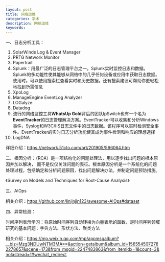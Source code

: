 ```yaml
---
layout: post
title: 网络运维
categories: 学术
description: 网络运维
keywords: 
---
```


一、日志分析工具：

1. SolarWinds Log & Event Manager
2. PRTG Network Monitor
3. Papertrail
4. Splunk：用最广泛的日志管理平台之一。Splunk实时监控日志和数据。Splunk的多功能性使其能够从网络中的几乎任何设备或应用中获取日志数据。使用时，可以使用搜索栏查看实时和历史数据。还有搜索建议可帮助你更轻松地找到所需信息
5. XpoLog
6. ManageEngine EventLog Analyzer
7. LOGalyze
8. Datadog
9. 流行的网络监控工具**WhatsUp Gold**背后的团队IpSwitch也有一个名为**EventTracker**的日志管理解决方案。EventTracker可以收集和分析Windows事件，Syslog和W3C/IIS日志文件中的日志数据。该程序可以实时检测安全事件。EventTracker的实时日志分析功能使其成为事件检测和响应的理想选择
10. LogDNA

详细介绍：https://network.51cto.com/art/201905/596064.htm



二、根因分析：（RCA）是一项结构化的问题处理法，用以逐步找出问题的根本原因并加以解决， 而不是仅仅关注问题的表征。根本原因分析是一个系统化的问题处理过程，包括确定和分析问题原因，找出问题解决办法，并制定问题预防措施。

《Survey on Models and Techniques for Root-Cause Analysis》



三、AIOps

相关介绍：https://github.com/linjinjin123/awesome-AIOps#dataset



四、异常检测：

时间序列表示学习：将原始时间序列自动转换为向量表示的函数，是时间序列领域研究的基本问题：字典方法、形状方法、聚类方法

相关介绍：https://mp.weixin.qq.com/mp/appmsgalbum?__biz=Mzg3NDUwNTM3MA==&action=getalbum&album_id=1565545072782278657&scene=173&from_msgid=2247483863&from_itemidx=1&count=3&nolastread=1#wechat_redirect